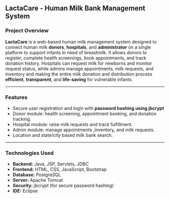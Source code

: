 ## LactaCare - Human Milk Bank Management System

### Project Overview

**LactaCare** is a web-based human milk management system designed to connect human milk **donors**, **hospitals**, and **administrator** on a single platform to support infants in need of breastmilk. It allows donors to register, complete health screenings, book appointments, and track donation history. Hospitals can request milk for newborns and monitor request status, while admins manage appointments, milk requests, and inventory and making the entire milk donation and distribution process **efficient**, **transparent**, and **life-saving** for vulnerable infants.

---

### Features

- Secure user registration and login with **password hashing using jbcrypt**
- Donor module: health screening, appointment booking, and donation tracking.
- Hospital module: raise milk requests and track fulfillment.
- Admin module: manage appointments ,inventory, and milk requests.
- Location and state/city based milk bank search.

---

### Technologies Used

- **Backend:** Java, JSP, Servlets, JDBC
- **Frontend:** HTML, CSS, JavaScript, Bootstrap
- **Database:** PostgreSQL
- **Server:** Apache Tomcat
- **Security:** jbcrypt (for secure password hashing)
- **IDE:** Eclipse


